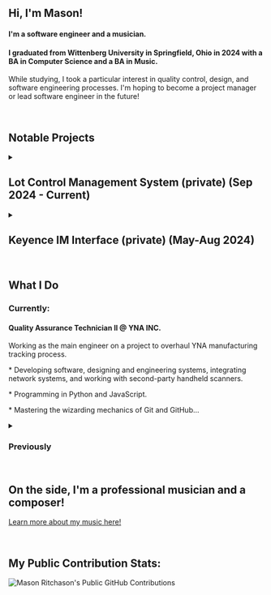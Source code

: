 <div align=left>
   <h2>Hi, I'm Mason!</h2>
   <h4>I'm a software engineer and a musician.</h4>
   <h4>I graduated from Wittenberg University in Springfield, Ohio in 2024 with a BA in Computer Science and a BA in Music.</h4>
   <p>
      While studying, I took a particular interest in quality control, design, and software engineering processes.
      I'm hoping to become a project manager or lead software engineer in the future!
   </p>
</div>
&nbsp
<div align=left>
   <h2>Notable Projects</h2>
   <details>
      <summary><h2>Lot Control Management System (private) (Sep 2024 - Current)</h2></summary>
         <p>
            Ongoing project aimed to design and deploy a new tracking system for Lot (manufacturing) data.
            Utilizes handheld scanners to cut out manual data entry and leverages a custom-design software to interface with new Lot database.
         </p>
         <h4>LCMS in Action</h4>
         <video controls>
            <source src=https://github.com/masonritchason/masonritchason/blob/main/LCMS-Demo.mp4 type="video/mp4">
         </video>
         <details>
            <summary><h4>Gallery</h4></summary>
               <h4>LCMS Home Window</h4>
               <img src=https://github.com/masonritchason/masonritchason/blob/main/lcms_home.png width=600 height=300>
               <h4>LCMS Report Window</h4>
               <img src=https://github.com/masonritchason/masonritchason/blob/main/lcms_report.png width=600 height=300>
               <h4>LCMS Feature-rich UI</h4>
               <img src=https://github.com/masonritchason/masonritchason/blob/main/lcms_menus.png width=525 height=300>
         </details>
   </details>
   <details>
      <summary><h2>Keyence IM Interface (private) (May-Aug 2024)</h2></summary>
         <p>
            API and data processing system used to link two disparate processes. 
            Cuts manual data-entry out of key workflows and improves accuracy.
         </p>
   </details>
</div>
&nbsp
<div align=left>
   <h2>What I Do</h2>
   <h3>Currently:</h3>
   <h4>Quality Assurance Technician II @ YNA INC.</h4>
   <p>
      Working as the main engineer on a project to overhaul YNA manufacturing tracking process.
   </p>
   <p>
      * Developing software, designing and engineering systems, integrating network systems, and working with second-party handheld scanners.
   </p>
   <p>
      * Programming in Python and JavaScript.
   </p>
   <p>
      * Mastering the wizarding mechanics of Git and GitHub...
   </p>
   <details>
      <summary><h3>Previously</h3></summary>
         <h4>Intern with Yamada North America, INC. in their Quality Assurance department.</h4>
         <p>
            * Worked with digital document management solutions to improve manufacturing workflows.
         </p>
         <p>
            * Programmed in Python and worked with APIs and JSON.
         </p>
   </details>
</div>
&nbsp
<div align=left>
   <h2>On the side, I'm a professional musician and a composer!</h2>
   <p>
      <a href=https://www.masonritchason.com>
         Learn more about my music here!
      </a>
   </p>
</div>
&nbsp
<div align=left>
   <h2>My Public Contribution Stats:</h2>
   <img title="Mason Ritchason's Public GitHub Contributions" src="https://streak-stats.demolab.com/?user=masonritchason">
</div>
   
   <!---
   masonritchason/masonritchason is a ✨ special ✨ repository because its `README.md` (this file) appears on your GitHub profile.
   You can click the Preview link to take a look at your changes.
   --->
